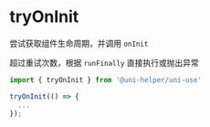 # tryOnInit

尝试获取组件生命周期，并调用 `onInit`

超过重试次数，根据 `runFinally` 直接执行或抛出异常

```typescript
import { tryOnInit } from '@uni-helper/uni-use'

tryOnInit(() => {
  ...
});
```
